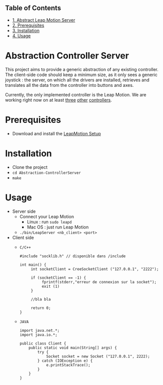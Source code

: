 <div id="table-of-contents">
<h2>Table of Contents</h2>
<div id="text-table-of-contents">
<ul>
<li><a href="#orgheadline1">1. Abstract Leap Motion Server</a></li>
<li><a href="#orgheadline2">2. Prerequisites</a></li>
<li><a href="#orgheadline3">3. Installation</a></li>
<li><a href="#orgheadline4">4. Usage</a></li>
</ul>
</div>
</div>

# Abstraction Controller Server<a id="orgheadline1"></a>
This project aims to provide a generic abstraction of any existing controller. The client-side code should keep a minimum size, as it only sees a generic joystick : the server, on which all the drivers are installed, retrieves and translates all the data from the controller into buttons and axes.

Currently, the only implemented controller is the Leap Motion.
We are working right now on at least <a href="http://compass.microsoft.com/assets/f2/28/f228e338-5ecb-4dae-8cf6-f3f2a6c98de6.jpg?n=pop1.jpg">three</a> <a href="https://content.ebgames.com.au/website/images/detail/153839_detail.jpg">other</a> <a href="http://cdn.ubergizmo.com/photos/2010/6/dj-hero-2-coming.jpg">controllers</a>.

# Prerequisites<a id="orgheadline2"></a>

-   Download and install the [LeapMotion Setup](https://www.leapmotion.com/setup/)

# Installation<a id="orgheadline3"></a>

-   Clone the project
-   `cd Abstraction-ControllerServer`
-   `make`

# Usage<a id="orgheadline4"></a>

-   Server side
    -   Connect your Leap Motion 
        - Linux : run `sudo leapd`
        - Mac OS : just run Leap Motion
    -   `./bin/LeapServer <nb_client> <port>`
-   Client side
    -   `C/C++`
        
            #include "socklib.h" // disponible dans /include
            
            int main() {
                 int socketClient = CreeSocketClient ("127.0.0.1", "2222");
            
                 if (socketClient == -1) {
                      fprintf(stderr,"erreur de connexion sur la socket");
                      exit (1)
                 }
            
                 //bla bla
            
                 return 0;
            }
    -   `JAVA`
        
            import java.net.*;
            import java.io.*;
            
            public class Client {
                public static void main(String[] args) {
                    try {
                        Socket socket = new Socket ("127.0.0.1", 2222);
                    } catch (IOException e) {
                        e.printStackTrace();
                    }
                }
            }
